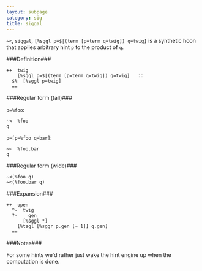 ```yaml
---
layout: subpage
category: sig
title: siggal
---
```


`~<`, `siggal`, `[%sggl p=$|(term [p=term q=twig]) q=twig]` is a
synthetic hoon that applies arbitrary hint `p` to the product of 
`q`.

###Definition###

    ++  twig  
        [%sggl p=$|(term [p=term q=twig]) q=twig]   ::
      $%  [%sggl p=twig]
      ==

###Regular form (tall)###
    
`p=%foo`:
  
    ~<  %foo
    q

`p=[p=%foo q=bar]`:

    ~<  %foo.bar
    q

###Regular form (wide)###

    ~<(%foo q)
    ~<(%foo.bar q)

###Expansion###
    
    ++  open
      ^-  twig
      ?-    gen
          [%sggl *]
        [%tsgl [%sggr p.gen [~ 1]] q.gen]
      ==

###Notes###

For some hints we'd rather just wake the hint engine up when the
computation is done.

